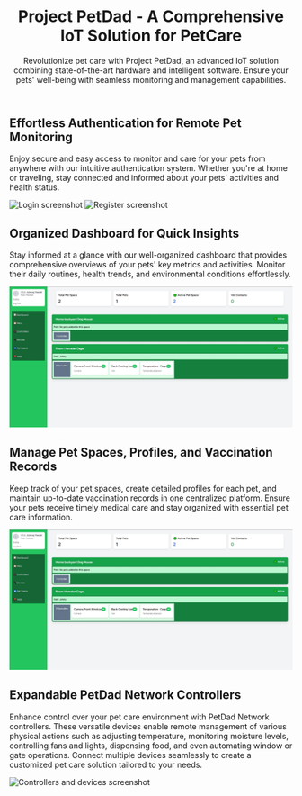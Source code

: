 <header>
    <h1 class="text-3xl font-semibold text-green-500">
        Project PetDad - A Comprehensive IoT Solution for PetCare
    </h1>
    <p class="text-gray-600 leading-relaxed">
        Revolutionize pet care with Project PetDad, an advanced IoT solution combining state-of-the-art hardware and intelligent software. Ensure your pets' well-being with seamless monitoring and management capabilities.
    </p>
</header>

<section>
    <h2>Effortless Authentication for Remote Pet Monitoring</h2>
    <p class="text-gray-600 leading-relaxed">
        Enjoy secure and easy access to monitor and care for your pets from anywhere with our intuitive authentication system. Whether you're at home or traveling, stay connected and informed about your pets' activities and health status.
    </p>
    <img src="./readme assets/login.jpg" alt="Login screenshot">
    <img src="./readme assets/register.jpg" alt="Register screenshot">
</section>

<section>
    <h2>Organized Dashboard for Quick Insights</h2>
    <p class="text-gray-600 leading-relaxed">
        Stay informed at a glance with our well-organized dashboard that provides comprehensive overviews of your pets' key metrics and activities. Monitor their daily routines, health trends, and environmental conditions effortlessly.
    </p>
    <img src="./readme assets/dashboard.jpg" alt="Dashboard screenshot">
</section>

<section>
    <h2>Manage Pet Spaces, Profiles, and Vaccination Records</h2>
    <p class="text-gray-600 leading-relaxed">
        Keep track of your pet spaces, create detailed profiles for each pet, and maintain up-to-date vaccination records in one centralized platform. Ensure your pets receive timely medical care and stay organized with essential pet care information.
    </p>
    <img src="./readme assets/dashboard.jpg" alt="Dashboard screenshot">
</section>

<section>
    <h2>Expandable PetDad Network Controllers</h2>
    <p class="text-gray-600 leading-relaxed">
        Enhance control over your pet care environment with PetDad Network controllers. These versatile devices enable remote management of various physical actions such as adjusting temperature, monitoring moisture levels, controlling fans and lights, dispensing food, and even automating window or gate operations. Connect multiple devices seamlessly to create a customized pet care solution tailored to your needs.
    </p>
    <img src="./readme assets/controllers and devices.jpg" alt="Controllers and devices screenshot">
</section>
